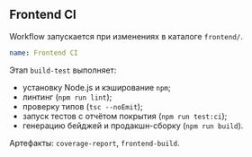 ## Frontend CI

Workflow запускается при изменениях в каталоге `frontend/`.

```yaml
name: Frontend CI
```

Этап `build-test` выполняет:
- установку Node.js и кэширование `npm`;
- линтинг (`npm run lint`);
- проверку типов (`tsc --noEmit`);
- запуск тестов с отчётом покрытия (`npm run test:ci`);
- генерацию бейджей и продакшн-сборку (`npm run build`).

Артефакты: `coverage-report`, `frontend-build`.
